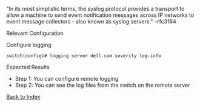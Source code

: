 
"In its most simplistic terms, the syslog protocol provides a transport to allow a machine to send event notification messages across IP networks to event message collectors - also known as syslog servers." –rfc3164

Relevant Configuration

Configure logging

```
switch(config)# logging server dell.com severity log-info
```

Expected Results

* Step 1: You can configure remote logging
* Step 2: You can see the log files from the switch on the remote server

[Back to Index](./index.md)


